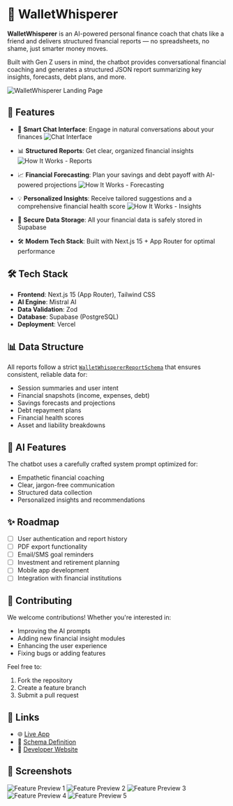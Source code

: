 # 🧠 WalletWhisperer

**WalletWhisperer** is an AI-powered personal finance coach that chats like a friend and delivers structured financial reports — no spreadsheets, no shame, just smarter money moves.

Built with Gen Z users in mind, the chatbot provides conversational financial coaching and generates a structured JSON report summarizing key insights, forecasts, debt plans, and more.

![WalletWhisperer Landing Page](./public/landing-page.png)

## 🚀 Features

- 💬 **Smart Chat Interface**: Engage in natural conversations about your finances
  ![Chat Interface](./public/chat-ui.png)

- 📊 **Structured Reports**: Get clear, organized financial insights
  ![How It Works - Reports](./public/how-it-works-1.png)

- 📈 **Financial Forecasting**: Plan your savings and debt payoff with AI-powered projections
  ![How It Works - Forecasting](./public/how-it-works-2.png)

- 💡 **Personalized Insights**: Receive tailored suggestions and a comprehensive financial health score
  ![How It Works - Insights](./public/how-it-works-3.png)

- 🧾 **Secure Data Storage**: All your financial data is safely stored in Supabase
- 🛠️ **Modern Tech Stack**: Built with Next.js 15 + App Router for optimal performance

## 🛠️ Tech Stack

- **Frontend**: Next.js 15 (App Router), Tailwind CSS
- **AI Engine**: Mistral AI
- **Data Validation**: Zod
- **Database**: Supabase (PostgreSQL)
- **Deployment**: Vercel

## 📊 Data Structure

All reports follow a strict [`WalletWhispererReportSchema`](./app/actions/reports/schema.ts) that ensures consistent, reliable data for:

- Session summaries and user intent
- Financial snapshots (income, expenses, debt)
- Savings forecasts and projections
- Debt repayment plans
- Financial health scores
- Asset and liability breakdowns

## 🧠 AI Features

The chatbot uses a carefully crafted system prompt optimized for:

- Empathetic financial coaching
- Clear, jargon-free communication
- Structured data collection
- Personalized insights and recommendations

## ✨ Roadmap

- [ ] User authentication and report history
- [ ] PDF export functionality
- [ ] Email/SMS goal reminders
- [ ] Investment and retirement planning
- [ ] Mobile app development
- [ ] Integration with financial institutions

## 🤝 Contributing

We welcome contributions! Whether you're interested in:

- Improving the AI prompts
- Adding new financial insight modules
- Enhancing the user experience
- Fixing bugs or adding features

Feel free to:

1. Fork the repository
2. Create a feature branch
3. Submit a pull request

## 🔗 Links

- 🌐 [Live App](https://walletwhisperer.vercel.app/)
- 🧠 [Schema Definition](./app/actions/reports/schema.ts)
- 👾 [Developer Website](https://brianmillonte.vercel.app/)

## 📱 Screenshots

![Feature Preview 1](./public/1.png)
![Feature Preview 2](./public/2.png)
![Feature Preview 3](./public/3.png)
![Feature Preview 4](./public/4.png)
![Feature Preview 5](./public/5.png)
